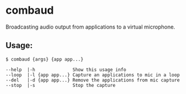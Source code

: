 # combaud
Broadcasting audio output from applications to a virtual microphone.

## Usage:
```
$ combaud {args} {app app...}

--help  |-h              Show this usage info
--loop  |-l {app app...} Capture an applications to mic in a loop
--del   |-d {app app...} Remove the applications from mic capture
--stop  |-s              Stop the capture
```
